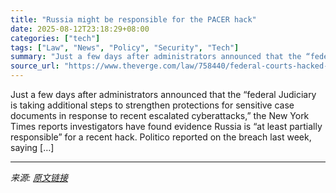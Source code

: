 ```yaml
---
title: "Russia might be responsible for the PACER hack"
date: 2025-08-12T23:18:29+08:00
categories: ["tech"]
tags: ["Law", "News", "Policy", "Security", "Tech"]
summary: "Just a few days after administrators announced that the “federal Judiciary is taking additional steps to strengthen protections for sensitive case documents in response to recent escalated cyberattack"
source_url: "https://www.theverge.com/law/758440/federal-courts-hacked-pacer-cm-ecf-russia"
---
```


Just a few days after administrators announced that the “federal Judiciary is taking additional steps to strengthen protections for sensitive case documents in response to recent escalated cyberattacks,” the New York Times reports investigators have found evidence Russia is “at least partially responsible” for a recent hack. Politico reported on the breach last week, saying [&#8230;]

---

*来源: [原文链接](https://www.theverge.com/law/758440/federal-courts-hacked-pacer-cm-ecf-russia)*
